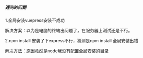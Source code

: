 ##### 遇到的问题

1.全局安装vuepress安装不成功

解决方案：以为是电脑的终端出问题了，在服务器上测试还是不行。

2.npm install 安装了下express不行，猜测是npm install 全局安装出错

解决方法：原因竟然是node我没有配置全局安装的目录